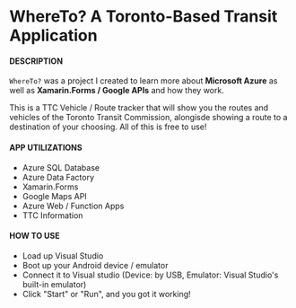 # WhereTo? A Toronto-Based Transit Application
#### DESCRIPTION
`WhereTo?` was a project I created to learn more about **Microsoft Azure** as well as **Xamarin.Forms / Google APIs** and how they work.

This is a TTC Vehicle / Route tracker that will show you the routes and vehicles of the Toronto Transit Commission, alongisde showing a route to a destination of your choosing. All of this is free to use!

#### APP UTILIZATIONS
- Azure SQL Database
- Azure Data Factory
- Xamarin.Forms
- Google Maps API
- Azure Web / Function Apps
- TTC Information

#### HOW TO USE
- Load up Visual Studio
- Boot up your Android device / emulator
- Connect it to Visual studio (Device: by USB, Emulator: Visual Studio's built-in emulator)
- Click "Start" or "Run", and you got it working!
